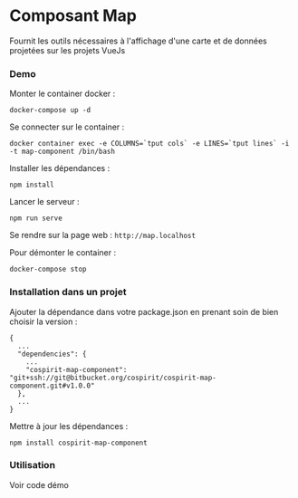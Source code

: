 # Composant Map #

Fournit les outils nécessaires à l'affichage d'une carte et de données projetées sur les projets VueJs

### Demo ###

Monter le container docker :

`docker-compose up -d`

Se connecter sur le container :

```docker container exec -e COLUMNS=`tput cols` -e LINES=`tput lines` -i -t map-component /bin/bash```

Installer les dépendances :

`npm install`

Lancer le serveur :

`npm run serve`

Se rendre sur la page web : `http://map.localhost`

Pour démonter le container :

`docker-compose stop`

### Installation dans un projet ###

Ajouter la dépendance dans votre package.json en prenant soin de bien choisir la version :

```
{  
  ...  
  "dependencies": {
    ...
    "cospirit-map-component": "git+ssh://git@bitbucket.org/cospirit/cospirit-map-component.git#v1.0.0"
  },  
  ...  
}  
```

Mettre à jour les dépendances :

`npm install cospirit-map-component`

### Utilisation ###

Voir code démo
